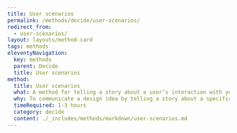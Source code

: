 ```yaml
---
title: User scenarios
permalink: /methods/decide/user-scenarios/
redirect_from:
  - user-scenarios/
layout: layouts/method-card
tags: methods
eleventyNavigation:
  key: methods
  parent: Decide
  title: User scenarios
method:
  title: User scenarios
  what: A method for telling a story about a user’s interaction with your product, service, or website, focusing on the what, how, and why.
  why: To communicate a design idea by telling a story about a specific interaction for a specific user. Through creating user scenarios, you’ll identify what the user’s motivations are for using your product, service, or website, as well as their expectations and goals. User scenarios help teams consider both how the same user’s needs might vary depending on their context and how a diverse group of users in the same scenario might have different needs. By constructing user scenarios, you can help the team answer questions about how accessible, inclusive, and adaptive your product, service, or website is.
  timeRequired: 1-3 hours
  category: decide
  content: ./_includes/methods/markdown/user-scenarios.md
---
```

